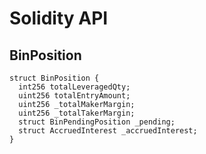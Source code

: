 # Solidity API

## BinPosition

```solidity
struct BinPosition {
  int256 totalLeveragedQty;
  uint256 totalEntryAmount;
  uint256 _totalMakerMargin;
  uint256 _totalTakerMargin;
  struct BinPendingPosition _pending;
  struct AccruedInterest _accruedInterest;
}
```

